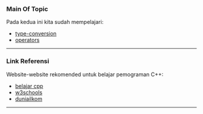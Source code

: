 ### Main Of Topic

Pada kedua ini kita sudah mempelajari:
- [type-conversion][tc]
- [operators][op]

<hr>

### Link Referensi

Website-website rekomended untuk belajar pemograman C++:
- [belajar cpp][bcpp]
- [w3schools][w3]
- [duniailkom][di]

<hr>

 
[tc]: <https://www.programiz.com/cpp-programming/type-conversion>
[op]: <https://www.programiz.com/cpp-programming/operators>

[bcpp]: <https://www.belajarcpp.com/>
[w3]: <https://www.w3schools.com/CPP/default.asp>
[di]: <https://www.duniailkom.com/tutorial-belajar-bahasa-pemrograman-c-plus-plus-untuk-pemula/>
